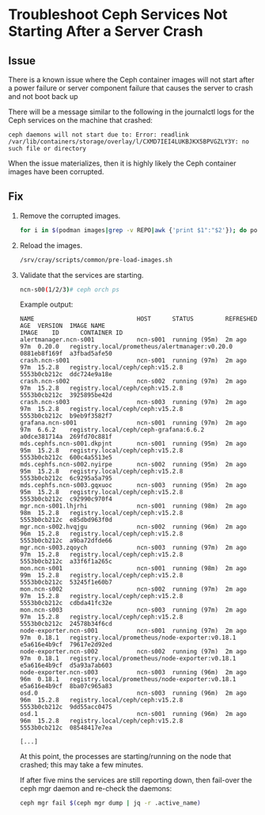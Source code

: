 # Troubleshoot Ceph Services Not Starting After a Server Crash

## Issue

There is a known issue where the Ceph container images will not start after a power failure or server component failure that causes the server to crash and not boot back up

There will be a message similar to the following in the journalctl logs for the Ceph services on the machine that crashed:

`ceph daemons will not start due to: Error: readlink /var/lib/containers/storage/overlay/l/CXMD7IEI4LUKBJKX5BPVGZLY3Y: no such file or directory`

When the issue materializes, then it is highly likely the Ceph container images have been corrupted.

## Fix

1. Remove the corrupted images.

   ```bash
   for i in $(podman images|grep -v REPO|awk {'print $1":"$2'}); do podman image rm $i; done
   ```

1. Reload the images.

   ```bash
   /srv/cray/scripts/common/pre-load-images.sh
   ```

1. Validate that the services are starting.

   ```bash
   ncn-s00(1/2/3)# ceph orch ps
   ```

   Example output:

   ```
   NAME                             HOST      STATUS         REFRESHED  AGE  VERSION  IMAGE NAME                                       IMAGE    ID      CONTAINER ID
   alertmanager.ncn-s001            ncn-s001  running (95m)  2m ago     97m  0.20.0   registry.local/prometheus/alertmanager:v0.20.0      0881eb8f169f  a3fbad5afe50
   crash.ncn-s001                   ncn-s001  running (97m)  2m ago     97m  15.2.8   registry.local/ceph/ceph:v15.2.8                    5553b0cb212c  ddc724e9a18e
   crash.ncn-s002                   ncn-s002  running (97m)  2m ago     97m  15.2.8   registry.local/ceph/ceph:v15.2.8                    5553b0cb212c  3925895be42d
   crash.ncn-s003                   ncn-s003  running (97m)  2m ago     97m  15.2.8   registry.local/ceph/ceph:v15.2.8                    5553b0cb212c  b9eb9f3582f7
   grafana.ncn-s001                 ncn-s001  running (97m)  2m ago     97m  6.6.2    registry.local/ceph/ceph-grafana:6.6.2              a0dce381714a  269fd70c881f
   mds.cephfs.ncn-s001.dkpjnt       ncn-s001  running (95m)  2m ago     95m  15.2.8   registry.local/ceph/ceph:v15.2.8                    5553b0cb212c  600c4a5513e5
   mds.cephfs.ncn-s002.nyirpe       ncn-s002  running (95m)  2m ago     95m  15.2.8   registry.local/ceph/ceph:v15.2.8                    5553b0cb212c  6c9295a5a795
   mds.cephfs.ncn-s003.gqxuoc       ncn-s003  running (95m)  2m ago     95m  15.2.8   registry.local/ceph/ceph:v15.2.8                    5553b0cb212c  c92990c970f4
   mgr.ncn-s001.lhjrhi              ncn-s001  running (98m)  2m ago     98m  15.2.8   registry.local/ceph/ceph:v15.2.8                    5553b0cb212c  e85dbd963f0d
   mgr.ncn-s002.hvqjgu              ncn-s002  running (96m)  2m ago     96m  15.2.8   registry.local/ceph/ceph:v15.2.8                    5553b0cb212c  a9ba72dfde66
   mgr.ncn-s003.zqoych              ncn-s003  running (97m)  2m ago     97m  15.2.8   registry.local/ceph/ceph:v15.2.8                    5553b0cb212c  a33f6f1a265c
   mon.ncn-s001                     ncn-s001  running (98m)  2m ago     99m  15.2.8   registry.local/ceph/ceph:v15.2.8                    5553b0cb212c  53245f1e60b7
   mon.ncn-s002                     ncn-s002  running (97m)  2m ago     97m  15.2.8   registry.local/ceph/ceph:v15.2.8                    5553b0cb212c  cdbda41fc32e
   mon.ncn-s003                     ncn-s003  running (97m)  2m ago     97m  15.2.8   registry.local/ceph/ceph:v15.2.8                    5553b0cb212c  24578b34f6cd
   node-exporter.ncn-s001           ncn-s001  running (97m)  2m ago     97m  0.18.1   registry.local/prometheus/node-exporter:v0.18.1     e5a616e4b9cf  79617e2d92ed
   node-exporter.ncn-s002           ncn-s002  running (97m)  2m ago     97m  0.18.1   registry.local/prometheus/node-exporter:v0.18.1     e5a616e4b9cf  d5a93a7ab603
   node-exporter.ncn-s003           ncn-s003  running (96m)  2m ago     96m  0.18.1   registry.local/prometheus/node-exporter:v0.18.1     e5a616e4b9cf  8ba07c965a83
   osd.0                            ncn-s003  running (96m)  2m ago     96m  15.2.8   registry.local/ceph/ceph:v15.2.8                    5553b0cb212c  9dd55acc0475
   osd.1                            ncn-s001  running (96m)  2m ago     96m  15.2.8   registry.local/ceph/ceph:v15.2.8                    5553b0cb212c  08548417e7ea

   [...]
   ```

   At this point, the processes are starting/running on the node that crashed; this may take a few minutes.

   If after five mins the services are still reporting down, then fail-over the ceph mgr daemon and re-check the daemons:

   ```bash
   ceph mgr fail $(ceph mgr dump | jq -r .active_name)
   ```

